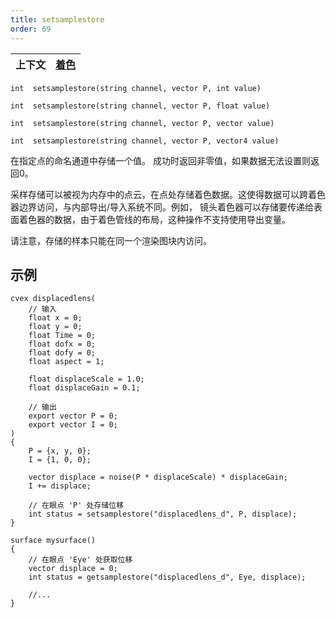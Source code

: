 ```yaml
---
title: setsamplestore
order: 69
---
```


| 上下文 | [着色](../contexts/shading.html) |
| --- | --- |

`int  setsamplestore(string channel, vector P, int value)`

`int  setsamplestore(string channel, vector P, float value)`

`int  setsamplestore(string channel, vector P, vector value)`

`int  setsamplestore(string channel, vector P, vector4 value)`

在指定点的命名通道中存储一个值。
成功时返回非零值，如果数据无法设置则返回0。

采样存储可以被视为内存中的点云，在点处存储着色数据。这使得数据可以跨着色器边界访问，与内部导出/导入系统不同。例如，
镜头着色器可以存储要传递给表面着色器的数据，由于着色管线的布局，这种操作不支持使用导出变量。

请注意，存储的样本只能在同一个渲染图块内访问。

## 示例

```vex
cvex displacedlens(
    // 输入
    float x = 0;
    float y = 0;
    float Time = 0;
    float dofx = 0;
    float dofy = 0;
    float aspect = 1;

    float displaceScale = 1.0;
    float displaceGain = 0.1;

    // 输出
    export vector P = 0;
    export vector I = 0;
)
{
    P = {x, y, 0};
    I = {1, 0, 0};

    vector displace = noise(P * displaceScale) * displaceGain;
    I += displace;

    // 在眼点 'P' 处存储位移
    int status = setsamplestore("displacedlens_d", P, displace);
}

surface mysurface()
{
    // 在眼点 'Eye' 处获取位移
    vector displace = 0;
    int status = getsamplestore("displacedlens_d", Eye, displace);

    //...
}

```
